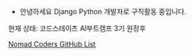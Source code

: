 - 안녕하세요 Django Python 개발자로 구직활동 중입니다.    
  
현재 상태: 코드스테이츠 AI부트캠프 3기 원정후

[Nomad Coders GitHub List](https://github.com/nomadcoders/nomadcoders-github-list)
<!---
clomia/clomia is a ✨ special ✨ repository because its `README.md` (this file) appears on your GitHub profile.
You can click the Preview link to take a look at your changes.
--->
